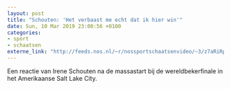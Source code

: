 ```yaml
---
layout: post
title: "Schouten: 'Het verbaast me echt dat ik hier win'"
date: Sun, 10 Mar 2019 23:00:56 +0100
categories: 
- sport 
- schaatsen 
externe_link: "http://feeds.nos.nl/~r/nossportschaatsenvideo/~3/z7aRiRpf5OA/2275437"
---
```


Een reactie van Irene Schouten na de massastart bij de wereldbekerfinale in het Amerikaanse Salt Lake City.<img src="http://feeds.feedburner.com/~r/nossportschaatsenvideo/~4/z7aRiRpf5OA" height="1" width="1" alt=""/>
